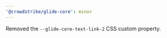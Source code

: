 ```yaml
---
'@crowdstrike/glide-core': minor
---
```


Removed the `--glide-core-text-link-2` CSS custom property.

